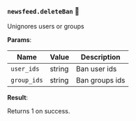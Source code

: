 ### `newsfeed.deleteBan` 🔰

Unignores users or groups

**Params**:

|Name|Value|Description|
|--|--|--|
|`user_ids`|string|Ban user ids|
|`group_ids`|string|Ban groups ids|

**Result**:

Returns 1 on success.
